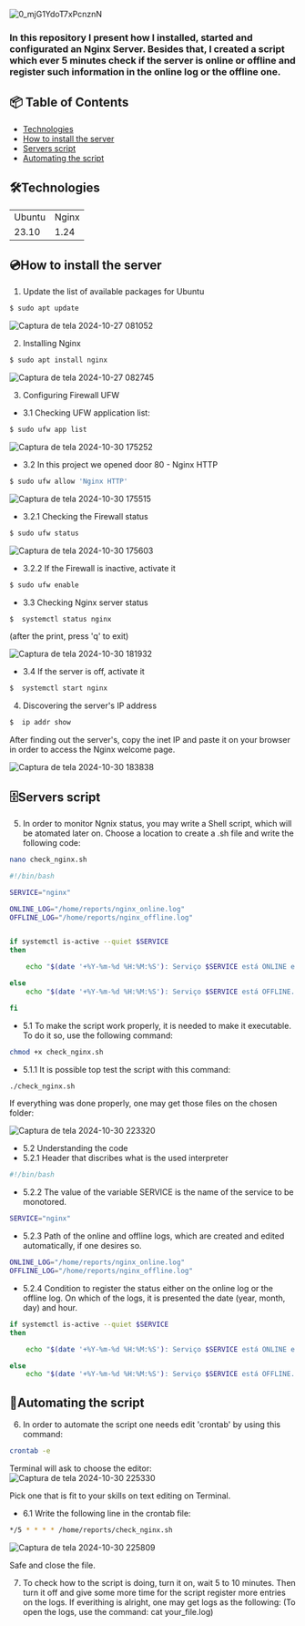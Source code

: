 ![0_mjG1YdoT7xPcnznN](https://github.com/user-attachments/assets/e7c93ab4-7bf5-47da-a98f-677128aeca31)
  
### In this repository I present how I installed, started and configurated an Nginx Server. Besides that, I created a script which ever 5 minutes check if the server is online or offline and register such information in the online log or the offline one. 

## 📦 Table of Contents

- [Technologies](#technologies)
- [How to install the server](#how-to-install-the-server)
- [Servers script](#servers-script)
- [Automating the script](#automating-the-script)



## 🛠️Technologies

<table>
 <tr>
   <td>Ubuntu</td>
   <td>Nginx</td>
 </tr>
 <tr>
   <td>23.10</td>
   <td>1.24</td>
 </tr>
  
</table>

## 💿How to install the server

1) Update the list of available packages for Ubuntu
```bash 
$ sudo apt update

```
![Captura de tela 2024-10-27 081052](https://github.com/user-attachments/assets/ec75e047-97b9-473a-bb91-bd6223fabb05)

2) Installing Nginx
```bash 
$ sudo apt install nginx

```
![Captura de tela 2024-10-27 082745](https://github.com/user-attachments/assets/b4d5cace-5ccf-4d87-98ee-b13c68f0690b)

3) Configuring Firewall UFW<br>
- 3.1 Checking UFW application list: 
```bash 
$ sudo ufw app list

```
![Captura de tela 2024-10-30 175252](https://github.com/user-attachments/assets/fec66127-0e48-433d-ab62-bf81b8ebcf99)

- 3.2 In this project we opened door 80 - Nginx HTTP
```bash 
$ sudo ufw allow 'Nginx HTTP'

```
![Captura de tela 2024-10-30 175515](https://github.com/user-attachments/assets/f85a504e-7437-4c56-94dc-93e4319f187c)

  - 3.2.1 Checking the Firewall status
```bash 
$ sudo ufw status

```
![Captura de tela 2024-10-30 175603](https://github.com/user-attachments/assets/15d44b94-0efe-4fac-bf11-75703f7ff5ac)

- 3.2.2 If the Firewall is inactive, activate it<br>
```bash 
$ sudo ufw enable

```

- 3.3 Checking Nginx server status 
```bash 
$  systemctl status nginx 

```
(after the print, press 'q' to exit)

![Captura de tela 2024-10-30 181932](https://github.com/user-attachments/assets/e3db0ab2-6162-422a-85fd-b3e8f264776b) 

- 3.4 If the server is off, activate it <br>
```bash 
$  systemctl start nginx

```

4) Discovering the server's IP address
```bash 
$  ip addr show

```

After finding out the server's, copy the inet IP and paste it on your browser in order to access the Nginx welcome page.

![Captura de tela 2024-10-30 183838](https://github.com/user-attachments/assets/4393e77b-f352-4c6f-8f6b-bdfe704440df)


## 🗄️Servers script

5) In order to monitor Ngnix status, you may write a Shell script, which will be atomated later on. Choose a location to create a .sh file and write the following code:

```bash 
nano check_nginx.sh

```

```bash 
#!/bin/bash

SERVICE="nginx"

ONLINE_LOG="/home/reports/nginx_online.log"
OFFLINE_LOG="/home/reports/nginx_offline.log"


if systemctl is-active --quiet $SERVICE
then

	echo "$(date '+%Y-%m-%d %H:%M:%S'): Serviço $SERVICE está ONLINE e operante." >> $ONLINE_LOG

else
	echo "$(date '+%Y-%m-%d %H:%M:%S'): Serviço $SERVICE está OFFLINE. Verifique o servidor." >> $OFFLINE_LOG

fi

```

- 5.1 To make the script work properly, it is needed to make it executable. To do it so, use the following command:
```bash 
chmod +x check_nginx.sh
```

- 5.1.1 It is possible top test the script with this command:
```bash 
./check_nginx.sh
```

If everything was done properly, one may get those files on the chosen folder: 

![Captura de tela 2024-10-30 223320](https://github.com/user-attachments/assets/286499a7-fc3a-411f-866f-8788221b8d9d)

- 5.2 Understanding the code
- 5.2.1 Header that discribes what is the used interpreter

```bash 
#!/bin/bash
```

- 5.2.2 The value of the variable SERVICE is the name of the service to be monotored.
```bash 
SERVICE="nginx"
```

- 5.2.3 Path of the online and offline logs, which are created and edited automatically, if one desires so.  

```bash 
ONLINE_LOG="/home/reports/nginx_online.log"
OFFLINE_LOG="/home/reports/nginx_offline.log"
```
- 5.2.4 Condition to register the status either on the online log or the offline log.
  On which of the logs, it is presented the date (year, month, day) and hour.
```bash 
if systemctl is-active --quiet $SERVICE
then

	echo "$(date '+%Y-%m-%d %H:%M:%S'): Serviço $SERVICE está ONLINE e operante." >> $ONLINE_LOG

else
	echo "$(date '+%Y-%m-%d %H:%M:%S'): Serviço $SERVICE está OFFLINE. Verifique o servidor." >> $OFFLINE_LOG
```

## 🤖Automating the script

6) In order to automate the script one needs edit 'crontab' by using this command:
```bash 
crontab -e
```
Terminal will ask to choose the editor: 
![Captura de tela 2024-10-30 225330](https://github.com/user-attachments/assets/6e84433f-792f-4d28-acc7-b6ea7be967e7)

Pick one that is fit to your skills on text editing on Terminal.

- 6.1 Write the following line in the crontab file: 
```bash 
*/5 * * * * /home/reports/check_nginx.sh
```

![Captura de tela 2024-10-30 225809](https://github.com/user-attachments/assets/e33927ed-dc21-46c0-907a-efa5a2b3ded6)

Safe and close the file. 

7) To check how to the script is doing, turn it on, wait 5 to 10 minutes. Then turn it off and give some more time for the script register more entries on the logs. If everithing is alright, one may get logs as the following: 
(To open the logs, use the command: cat your_file.log)

